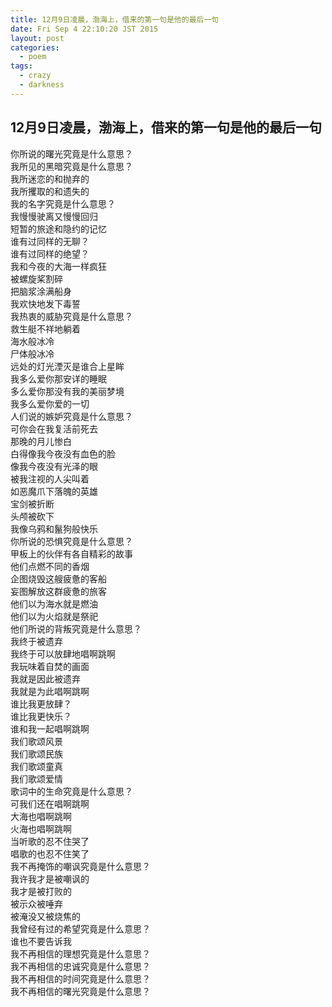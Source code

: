 ```yaml
---
title: 12月9日凌晨，渤海上，借来的第一句是他的最后一句
date: Fri Sep 4 22:10:20 JST 2015
layout: post
categories:
  - poem
tags:
  - crazy
  - darkness
---
```

## 12月9日凌晨，渤海上，借来的第一句是他的最后一句
你所说的曙光究竟是什么意思？  
我所见的黑暗究竟是什么意思？  
我所迷恋的和抛弃的  
我所攫取的和遗失的  
我的名字究竟是什么意思？  
我慢慢驶离又慢慢回归  
短暂的旅途和隐约的记忆  
谁有过同样的无聊？  
谁有过同样的绝望？  
我和今夜的大海一样疯狂  
被螺旋桨割碎  
把脑浆涂满船身  
我欢快地发下毒誓  
我热衷的威胁究竟是什么意思？  
救生艇不祥地躺着  
海水般冰冷  
尸体般冰冷  
远处的灯光湮灭是谁合上星眸  
我多么爱你那安详的睡眠  
多么爱你那没有我的美丽梦境  
我多么爱你爱的一切  
人们说的嫉妒究竟是什么意思？  
可你会在我复活前死去  
那晚的月儿惨白  
白得像我今夜没有血色的脸  
像我今夜没有光泽的眼  
被我注视的人尖叫着  
如恶魔爪下落魄的英雄  
宝剑被折断  
头颅被砍下  
我像乌鸦和鬣狗般快乐  
你所说的恐惧究竟是什么意思？  
甲板上的伙伴有各自精彩的故事  
他们点燃不同的香烟  
企图烧毁这艘疲惫的客船  
妄图解放这群疲惫的旅客  
他们以为海水就是燃油  
他们以为火焰就是祭祀  
他们所说的背叛究竟是什么意思？  
我终于被遗弃  
我终于可以放肆地唱啊跳啊  
我玩味着自焚的画面  
我就是因此被遗弃  
我就是为此唱啊跳啊  
谁比我更放肆？  
谁比我更快乐？  
谁和我一起唱啊跳啊  
我们歌颂风景  
我们歌颂民族  
我们歌颂童真  
我们歌颂爱情  
歌词中的生命究竟是什么意思？  
可我们还在唱啊跳啊  
大海也唱啊跳啊  
火海也唱啊跳啊  
当听歌的忍不住哭了  
唱歌的也忍不住笑了  
我不再掩饰的嘲讽究竟是什么意思？  
我许我才是被嘲讽的  
我才是被打败的  
被示众被唾弃  
被淹没又被烧焦的  
我曾经有过的希望究竟是什么意思？  
谁也不要告诉我  
我不再相信的理想究竟是什么意思？  
我不再相信的忠诚究竟是什么意思？  
我不再相信的时间究竟是什么意思？  
我不再相信的曙光究竟是什么意思？  
